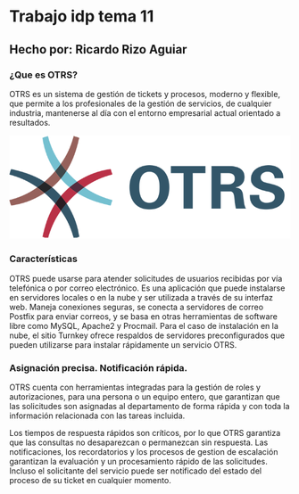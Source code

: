 # Trabajo idp tema 11
## Hecho por: Ricardo Rizo Aguiar  

### ¿Que es OTRS?
OTRS es un sistema de gestión de tickets y procesos, moderno y flexible, que permite a los profesionales de la gestión de servicios, de cualquier industria, mantenerse al día con el entorno empresarial actual orientado a resultados.

![imagen](imagenes/imagen-logo.png)

### Características
OTRS puede usarse para atender solicitudes de usuarios recibidas por vía telefónica o por correo electrónico. Es una aplicación que puede instalarse en servidores locales o en la nube y ser utilizada a través de su interfaz web. Maneja conexiones seguras, se conecta a servidores de correo Postfix para enviar correos, y se basa en otras herramientas de software libre como MySQL, Apache2 y Procmail. Para el caso de instalación en la nube, el sitio Turnkey ofrece respaldos de servidores preconfigurados que pueden utilizarse para instalar rápidamente un servicio OTRS.


### Asignación precisa. Notificación rápida.
OTRS cuenta con herramientas integradas para la gestión de roles y autorizaciones, para una persona o un equipo entero, que garantizan que las solicitudes son asignadas al departamento de forma rápida y con toda la información relacionada con las tareas incluida.

Los tiempos de respuesta rápidos son críticos, por lo que OTRS garantiza que las consultas no desaparezcan o permanezcan sin respuesta. Las notificaciones, los recordatorios y los procesos de gestion de escalación garantizan la evaluación y un procesamiento rápido de las solicitudes. Incluso el solicitante del servicio puede ser notificado del estado del proceso de su ticket en cualquier momento.




